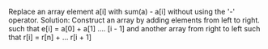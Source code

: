 Replace an array element a[i] with sum(a) - a[i] without using the '-' operator.
Solution: Construct an array by adding elements from left to right. such that e[i] = a[0] + a[1] .... [i - 1]
and another array from right to left such that r[i] = r[n] + ... r[i + 1]

